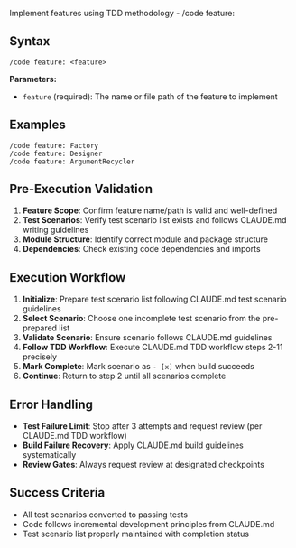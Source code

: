 Implement features using TDD methodology - /code feature: <feature>

## Syntax

```
/code feature: <feature>
```

**Parameters:**
- `feature` (required): The name or file path of the feature to implement

## Examples

```
/code feature: Factory
/code feature: Designer
/code feature: ArgumentRecycler
```

## Pre-Execution Validation
1. **Feature Scope**: Confirm feature name/path is valid and well-defined
2. **Test Scenarios**: Verify test scenario list exists and follows CLAUDE.md writing guidelines
3. **Module Structure**: Identify correct module and package structure
4. **Dependencies**: Check existing code dependencies and imports

## Execution Workflow
1. **Initialize**: Prepare test scenario list following CLAUDE.md test scenario guidelines
2. **Select Scenario**: Choose one incomplete test scenario from the pre-prepared list
3. **Validate Scenario**: Ensure scenario follows CLAUDE.md guidelines
4. **Follow TDD Workflow**: Execute CLAUDE.md TDD workflow steps 2-11 precisely
5. **Mark Complete**: Mark scenario as `- [x]` when build succeeds
6. **Continue**: Return to step 2 until all scenarios complete

## Error Handling
- **Test Failure Limit**: Stop after 3 attempts and request review (per CLAUDE.md TDD workflow)
- **Build Failure Recovery**: Apply CLAUDE.md build guidelines systematically
- **Review Gates**: Always request review at designated checkpoints

## Success Criteria
- All test scenarios converted to passing tests
- Code follows incremental development principles from CLAUDE.md
- Test scenario list properly maintained with completion status
